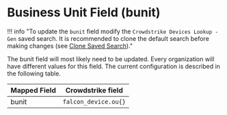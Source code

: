 # Business Unit Field (bunit)

!!! info "To update the `bunit` field modify the `Crowdstrike Devices Lookup - Gen` saved search. It is recommended to clone the default search before making changes (see [Clone Saved Search](../best-practice/clone-search))."

The bunit field will most likely need to be updated. Every organization will have different values for this field. The current configuration is described in the following table.

Mapped Field | Crowdstrike field
------------ | -----------------
bunit | `falcon_device.ou{}`
